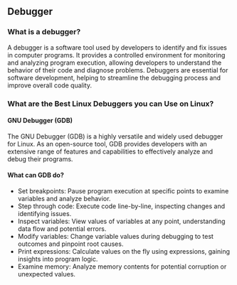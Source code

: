 ## Debugger ##
### What is a debugger? ###
  A debugger is a software tool used by developers to identify and fix issues in computer programs. It provides a controlled environment for monitoring and analyzing program execution, allowing developers to understand the behavior of their code and diagnose problems.
  Debuggers are essential for software development, helping to streamline the debugging process and improve overall code quality.
### What are the Best Linux Debuggers you can Use on Linux? ###
#### GNU Debugger (GDB) ####
The GNU Debugger (GDB) is a highly versatile and widely used debugger for Linux. As an open-source tool, GDB provides developers with an extensive range of features and capabilities to effectively analyze and debug their programs.
####  What can GDB do? ####
  - Set breakpoints: Pause program execution at specific points to examine variables and analyze behavior.
  - Step through code: Execute code line-by-line, inspecting changes and identifying issues.
  - Inspect variables: View values of variables at any point, understanding data flow and potential errors.
  - Modify variables: Change variable values during debugging to test outcomes and pinpoint root causes.
  - Print expressions: Calculate values on the fly using expressions, gaining insights into program logic.
  - Examine memory: Analyze memory contents for potential corruption or unexpected values.

